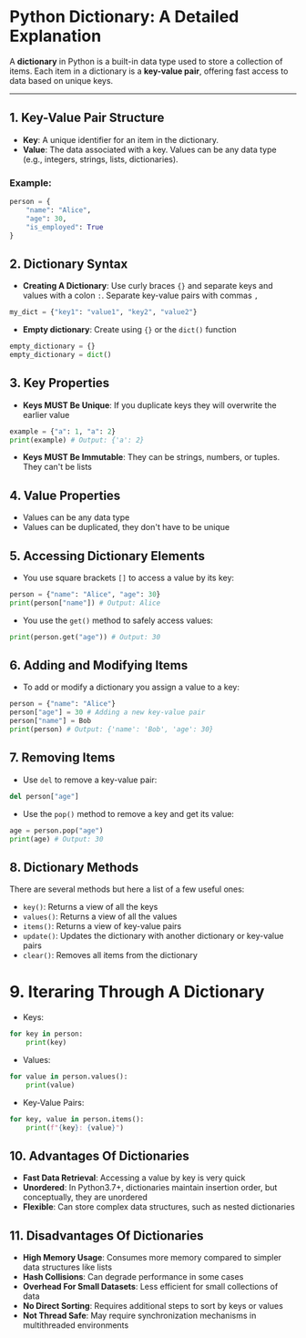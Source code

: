 # Python Dictionary: A Detailed Explanation

A **dictionary** in Python is a built-in data type used to store a collection of items. Each item in a dictionary is a **key-value pair**, offering fast access to data based on unique keys.

---

## 1. Key-Value Pair Structure
- **Key**: A unique identifier for an item in the dictionary.
- **Value**: The data associated with a key. Values can be any data type (e.g., integers, strings, lists, dictionaries).

### Example:
```python
person = {
    "name": "Alice",
    "age": 30,
    "is_employed": True
}
```

## 2. Dictionary Syntax
- **Creating A Dictionary**: Use curly braces `{}` and separate keys and values with a colon `:`. Separate key-value pairs with commas `,`
```python
my_dict = {"key1": "value1", "key2", "value2"}
```
- **Empty dictionary**: Create using `{}` or the `dict()` function
```python
empty_dictionary = {}
empty_dictionary = dict()
```

## 3. Key Properties
- **Keys MUST Be Unique**: If you duplicate keys they will overwrite the earlier value
```python
example = {"a": 1, "a": 2}
print(example) # Output: {'a': 2}
```
- **Keys MUST Be Immutable**: They can be strings, numbers, or tuples. They can't be lists

## 4. Value Properties
- Values can be any data type
- Values can be duplicated, they don't have to be unique

## 5. Accessing Dictionary Elements
- You use square brackets `[]` to access a value by its key:
```python
person = {"name": "Alice", "age": 30}
print(person["name"]) # Output: Alice
```
- You use the `get()` method to safely access values:
```python
print(person.get("age")) # Output: 30
```

## 6. Adding and Modifying Items
- To add or modify a dictionary you assign a value to a key:
```python
person = {"name": "Alice"}
person["age"] = 30 # Adding a new key-value pair
person["name"] = Bob
print(person) # Output: {'name': 'Bob', 'age': 30}
```

## 7. Removing Items
- Use `del` to remove a key-value pair:
```python
del person["age"]
```
- Use the `pop()` method to remove a key and get its value:
```python
age = person.pop("age")
print(age) # Output: 30
```

## 8. Dictionary Methods
There are several methods but here a list of a few useful ones:
- `key()`: Returns a view of all the keys
- `values()`: Returns a view of all the values
- `items()`: Returns a view of key-value pairs
- `update()`: Updates the dictionary with another dictionary or key-value pairs
- `clear()`: Removes all items from the dictionary

# 9. Iteraring Through A Dictionary
- Keys:
```python
for key in person:
    print(key)
```
- Values:
```python
for value in person.values():
    print(value)
```
- Key-Value Pairs:
```python
for key, value in person.items():
    print(f"{key}: {value}")
```

## 10. Advantages Of Dictionaries
- **Fast Data Retrieval**: Accessing a value by key is very quick
- **Unordered**: In Python3.7+, dictionaries maintain insertion order, but conceptually, they are unordered
- **Flexible**: Can store complex data structures, such as nested dictionaries

## 11. Disadvantages Of Dictionaries
- **High Memory Usage**: Consumes more memory compared to simpler data structures like lists
- **Hash Collisions**: Can degrade performance in some cases
- **Overhead For Small Datasets**: Less efficient for small collections of data
- **No Direct Sorting**: Requires additional steps to sort by keys or values
- **Not Thread Safe**: May require synchronization mechanisms in multithreaded environments